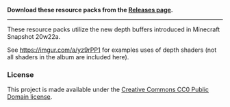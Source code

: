 **Download these resource packs from the [Releases page](https://github.com/onnowhere/depth_shaders/releases).**

----

These resource packs utilize the new depth buffers introduced in Minecraft Snapshot 20w22a.

See https://imgur.com/a/yz9rPP1 for examples uses of depth shaders (not all shaders in the album are included here).

### License

This project is made available under the [Creative Commons CC0 Public Domain license](LICENSE.md).
